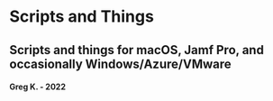 # Scripts and Things
## Scripts and things for macOS, Jamf Pro, and occasionally Windows/Azure/VMware
#### Greg K. - 2022
